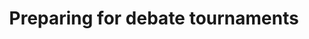 ---
title: "Preparing for debate tournaments"
lang: "English"
year: "2021"
links: ['vmu-2Q4j5wQ']
slides: ""
authors: ['Daniel Maier Gant']
tags: ['Debate']
layout: "workshop"
categories: ["workshops"]
---
